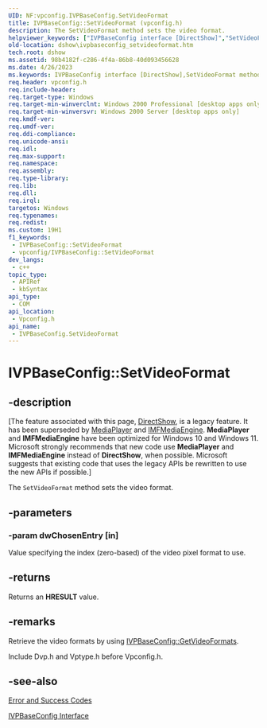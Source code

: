 ```yaml
---
UID: NF:vpconfig.IVPBaseConfig.SetVideoFormat
title: IVPBaseConfig::SetVideoFormat (vpconfig.h)
description: The SetVideoFormat method sets the video format.
helpviewer_keywords: ["IVPBaseConfig interface [DirectShow]","SetVideoFormat method","IVPBaseConfig.SetVideoFormat","IVPBaseConfig::SetVideoFormat","IVPBaseConfigSetVideoFormat","SetVideoFormat","SetVideoFormat method [DirectShow]","SetVideoFormat method [DirectShow]","IVPBaseConfig interface","dshow.ivpbaseconfig_setvideoformat","vpconfig/IVPBaseConfig::SetVideoFormat"]
old-location: dshow\ivpbaseconfig_setvideoformat.htm
tech.root: dshow
ms.assetid: 98b4182f-c286-4f4a-86b8-40d093456628
ms.date: 4/26/2023
ms.keywords: IVPBaseConfig interface [DirectShow],SetVideoFormat method, IVPBaseConfig.SetVideoFormat, IVPBaseConfig::SetVideoFormat, IVPBaseConfigSetVideoFormat, SetVideoFormat, SetVideoFormat method [DirectShow], SetVideoFormat method [DirectShow],IVPBaseConfig interface, dshow.ivpbaseconfig_setvideoformat, vpconfig/IVPBaseConfig::SetVideoFormat
req.header: vpconfig.h
req.include-header: 
req.target-type: Windows
req.target-min-winverclnt: Windows 2000 Professional [desktop apps only]
req.target-min-winversvr: Windows 2000 Server [desktop apps only]
req.kmdf-ver: 
req.umdf-ver: 
req.ddi-compliance: 
req.unicode-ansi: 
req.idl: 
req.max-support: 
req.namespace: 
req.assembly: 
req.type-library: 
req.lib: 
req.dll: 
req.irql: 
targetos: Windows
req.typenames: 
req.redist: 
ms.custom: 19H1
f1_keywords:
 - IVPBaseConfig::SetVideoFormat
 - vpconfig/IVPBaseConfig::SetVideoFormat
dev_langs:
 - c++
topic_type:
 - APIRef
 - kbSyntax
api_type:
 - COM
api_location:
 - Vpconfig.h
api_name:
 - IVPBaseConfig.SetVideoFormat
---
```


# IVPBaseConfig::SetVideoFormat


## -description

\[The feature associated with this page, [DirectShow](/windows/win32/directshow/directshow), is a legacy feature. It has been superseded by [MediaPlayer](/uwp/api/Windows.Media.Playback.MediaPlayer) and [IMFMediaEngine](/windows/win32/api/mfmediaengine/nn-mfmediaengine-imfmediaengine). **MediaPlayer** and **IMFMediaEngine** have been optimized for Windows 10 and Windows 11. Microsoft strongly recommends that new code use **MediaPlayer** and **IMFMediaEngine** instead of **DirectShow**, when possible. Microsoft suggests that existing code that uses the legacy APIs be rewritten to use the new APIs if possible.\]

The <code>SetVideoFormat</code> method sets the video format.

## -parameters

### -param dwChosenEntry [in]

Value specifying the index (zero-based) of the video pixel format to use.

## -returns

Returns an <b>HRESULT</b> value.

## -remarks

Retrieve the video formats by using <a href="/windows/desktop/api/vpconfig/nf-vpconfig-ivpbaseconfig-getvideoformats">IVPBaseConfig::GetVideoFormats</a>.

Include Dvp.h and Vptype.h before Vpconfig.h.

## -see-also

<a href="/windows/desktop/DirectShow/error-and-success-codes">Error and Success Codes</a>



<a href="/windows/desktop/api/vpconfig/nn-vpconfig-ivpbaseconfig">IVPBaseConfig Interface</a>